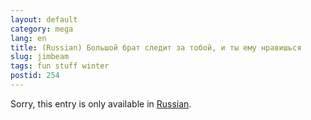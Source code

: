 ```yaml
---
layout: default
category: mega
lang: en
title: (Russian) Большой брат следит за тобой, и ты ему нравишься
slug: jimbeam
tags: fun stuff winter 
postid: 254
---
```

<p>Sorry, this entry is only available in <a href="http://mega.genn.org/export/getposts.php">Russian</a>.</p>